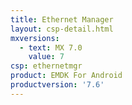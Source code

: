 ```yaml
---
title: Ethernet Manager
layout: csp-detail.html
mxversions:
  - text: MX 7.0
    value: 7
csp: ethernetmgr
product: EMDK For Android
productversion: '7.6'
---
```


















